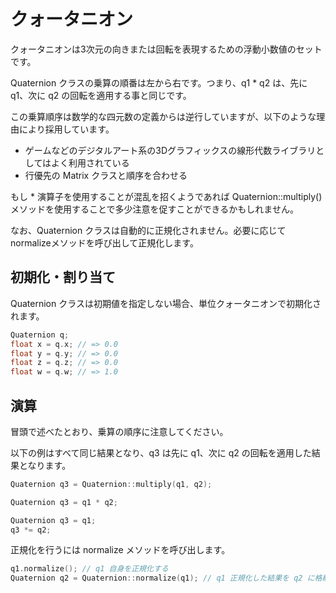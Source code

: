 クォータニオン
====================

クォータニオンは3次元の向きまたは回転を表現するための浮動小数値のセットです。

Quaternion クラスの乗算の順番は左から右です。つまり、q1 * q2 は、先に q1、次に q2 の回転を適用する事と同じです。

この乗算順序は数学的な四元数の定義からは逆行していますが、以下のような理由により採用しています。
* ゲームなどのデジタルアート系の3Dグラフィックスの線形代数ライブラリとしてはよく利用されている
* 行優先の Matrix クラスと順序を合わせる

もし * 演算子を使用することが混乱を招くようであれば Quaternion::multiply() メソッドを使用することで多少注意を促すことができるかもしれません。

なお、Quaternion クラスは自動的に正規化されません。必要に応じてnormalizeメソッドを呼び出して正規化します。


初期化・割り当て
--------------------
Quaternion クラスは初期値を指定しない場合、単位クォータニオンで初期化されます。

```cpp
Quaternion q;
float x = q.x; // => 0.0
float y = q.y; // => 0.0
float z = q.z; // => 0.0
float w = q.w; // => 1.0
```

演算
--------------------
冒頭で述べたとおり、乗算の順序に注意してください。

以下の例はすべて同じ結果となり、q3 は先に q1、次に q2 の回転を適用した結果となります。

```cpp
Quaternion q3 = Quaternion::multiply(q1, q2);
```
```cpp
Quaternion q3 = q1 * q2;
```
```cpp
Quaternion q3 = q1;
q3 *= q2;
```

正規化を行うには normalize メソッドを呼び出します。
```cpp
q1.normalize(); // q1 自身を正規化する
Quaternion q2 = Quaternion::normalize(q1); // q1 正規化した結果を q2 に格納する (q1 は変更されない)
```


